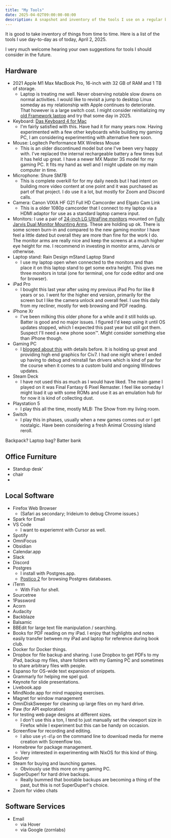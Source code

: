 ```yaml
---
title: "My Tools"
date: 2025-04-02T09:00:00-08:00
description: A snapshot and inventory of the tools I use on a regular basis.
---
```


It is good to take inventory of things from time to time. Here is a list of the tools I use day-to-day as of today, April 2, 2025.

I very much welcome hearing your own suggestions for tools I should consider in the future.

## Hardware

* 2021 Apple M1 Max MacBook Pro, 16-inch with 32 GB of RAM and 1 TB of storage.
  * Laptop is treating me well. Never observing notable slow downs on normal activities. I would like to revisit a jump to desktop Linux someday as my relationship with Apple continues to deteriorate. That however is a large switch cost. I might consider reinitializing my [old Framework laptop](https://mikezornek.com/posts/2021/9/framework-first-thoughts/) and try that some day in 2025. 
* Keyboard: [Das Keyboard 4 for Mac](https://www.daskeyboard.com/daskeyboard-4-professional-for-mac/)
  * I'm fairly satisfied with this. Have had it for many years now. Having experimented with a few other keyboards while building my gaming PC, I am considering experimenting with alternative here soon.
* Mouse: Logitech Performance MX Wireless Mouse
  * This is an older discontinued model but one I've been very happy with. I've replaced the internal rechargeable battery a few times but it has held up great. I have a newer MX Master 3S model for my gaming PC. It fits my hand as well and I might update on my main computer in time.
* Microphone: Shure SM7B
  * This is complete overkill for for my daily needs but I had intent on building more video content at one point and it was purchased as part of that project. I do use it a lot, but mostly for Zoom and Discord calls.
* Camera: Canon VIXIA HF G21 Full HD Camcorder and Elgato Cam Link
  * This is a older 1080p camcorder that I connect to my laptop via a HDMI adaptor for use as a standard laptop camera input. 
* Monitors: I use a pair of [24-inch LG UltraFine monitors](https://www.lg.com/us/business/computer-monitors/lg-24md4klb-b) mounted on [Fully Jarvis Dual Monitor Mounting Arms](https://store.hermanmiller.com/collection-jarvis). These are holding up ok. There is some screen burn-in and compared to the new gaming monitor I have feel a little dated but overall they are more than fine for the work I do. The monitor arms are really nice and keep the screens at a much higher eye height for me. I recommend in investing in monitor arms, Jarvis or otherwise.
* Laptop stand: Rain Design mStand Laptop Stand
  * I use my laptop open when connected to the monitors and than place it on this laptop stand to get some extra height. This gives me three monitors in total (one for terminal, one for code editor and one for browser).
* iPad Pro
  * I bought this last year after using my previous iPad Pro for like 8 years or so. I went for the higher end version, primarily for the screen but I like the camera unlock and overall feel. I use this daily from my recliner, mostly for web browsing and PDF reading.
* iPhone Xr
  * I've been milking this older phone for a while and it still holds up. Batter is good and no major issues. I figured I'd keep using it until OS updates stopped, which I expected this past year but still got them. Suspect I'll need a new phone soon™. Might consider something else than iPhone though.
* Gaming PC
  * I [blogged about this](https://mikezornek.com/posts/2024/12/new-gaming-pc/) with details before. It is holding up great and providing high end graphics for Civ7. I had one night where I ended up having to debug and reinstall fan drivers which is kind of par for the course when it comes to a custom build and ongoing Windows updates.
* Steam Deck
  * I have not used this as much as I would have liked. The main game I played on it was Final Fantasy 6 Pixel Remaster. I feel like someday I might load it up with some ROMs and use it as an emulation hub for for now it is kind of collecting dust.
* Playstation 5
  * I play this all the time, mostly MLB: The Show from my living room.
* Switch
  * I play this in phases, usually when a new games comes out or I get nostalgic. Have been considering a fresh Animal Crossing island reroll.

Backpack?
Laptop bag?
Batter bank

## Office Furniture

* Standup desk'
* chair
* 

## Local Software

* Firefox Web Browser
  * (Safari as secondary; Irideium to debug Chrome issues.)
* Spark for Email
* VS Code
  * I want to experiemnt with Cursor as well.
* Spotify
* OmniFocus
* Obsidian
* Calendar.app
* Slack
* Discord
* Postgres
  * I install with Postgres.app.
  * [Postico 2](https://eggerapps.at/postico2/) for browsing Postgres databases.
* iTerm
  * With Fish for shell.
* Sourcetree
* 1Password
* Acorn
* Audacity
* Backblaze
* Balsamic
* BBEdit for large text file manipulation / searching.
* Books for PDF reading on my iPad. I enjoy that highlights and notes easily transfer between my iPad and laptop for reference during book club.
* Docker for Docker things.
* Dropbox for file backup and sharing. I use Dropbox to get PDFs to my iPad, backup my files, share folders with my Gaming PC and sometimes to share arbitrary files with people.
* Espanso for OS-wide text expansion of snippets.
* Grammarly for helping me spel gud.
* Keynote for slide presentations.
* Livebook.app 
* MindNode.app for mind mapping exercises.
* Magnet for window management
* OmniDiskSweeper for cleaning up large files on my hard drive.
* Paw (for API exploration)
* [](https://responsively.app/) for testing web page designs at different sizes.
  * I don't use this a ton, I tend to just manually set the viewport size in Firefox while I experiment but this can be handy on occasion.
* Screenflow for recording and editing.
  * I also use `yt-dlp` on the command line to download media for meme creation with Screenflow too.
* Homebrew for package management.
  * Very interested in experimenting with NixOS for this kind of thing.
* Soulver
* Steam for buying and launching games.
  * Obviously use this more on my gaming PC.
* SuperDuper! for hard drive backups.
  * Really bummed that bootable backups are becoming a thing of the past, but this is not SuperDuper!'s choice.
* Zoom for video chats

## Software Services

* Email
  * via Hover 
  * via Google (zornlabs)
